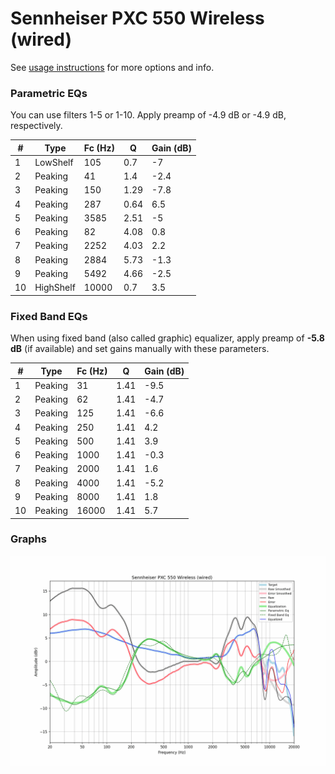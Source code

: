 # Sennheiser PXC 550 Wireless (wired)
See [usage instructions](https://github.com/jaakkopasanen/AutoEq#usage) for more options and info.

### Parametric EQs
You can use filters 1-5 or 1-10. Apply preamp of -4.9 dB or -4.9 dB, respectively.

|   # | Type      |   Fc (Hz) |    Q |   Gain (dB) |
|-----|-----------|-----------|------|-------------|
|   1 | LowShelf  |       105 | 0.7  |        -7   |
|   2 | Peaking   |        41 | 1.4  |        -2.4 |
|   3 | Peaking   |       150 | 1.29 |        -7.8 |
|   4 | Peaking   |       287 | 0.64 |         6.5 |
|   5 | Peaking   |      3585 | 2.51 |        -5   |
|   6 | Peaking   |        82 | 4.08 |         0.8 |
|   7 | Peaking   |      2252 | 4.03 |         2.2 |
|   8 | Peaking   |      2884 | 5.73 |        -1.3 |
|   9 | Peaking   |      5492 | 4.66 |        -2.5 |
|  10 | HighShelf |     10000 | 0.7  |         3.5 |

### Fixed Band EQs
When using fixed band (also called graphic) equalizer, apply preamp of **-5.8 dB** (if available) and set gains manually with these parameters.

|   # | Type    |   Fc (Hz) |    Q |   Gain (dB) |
|-----|---------|-----------|------|-------------|
|   1 | Peaking |        31 | 1.41 |        -9.5 |
|   2 | Peaking |        62 | 1.41 |        -4.7 |
|   3 | Peaking |       125 | 1.41 |        -6.6 |
|   4 | Peaking |       250 | 1.41 |         4.2 |
|   5 | Peaking |       500 | 1.41 |         3.9 |
|   6 | Peaking |      1000 | 1.41 |        -0.3 |
|   7 | Peaking |      2000 | 1.41 |         1.6 |
|   8 | Peaking |      4000 | 1.41 |        -5.2 |
|   9 | Peaking |      8000 | 1.41 |         1.8 |
|  10 | Peaking |     16000 | 1.41 |         5.7 |

### Graphs
![](./Sennheiser%20PXC%20550%20Wireless%20(wired).png)
